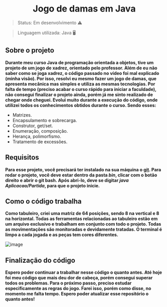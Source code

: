 <h1 align="center">Jogo de damas em Java</h1>

>Status: Em desenvolvimento ⚠️

>Linguagem utilizada: Java 🖥️

## Sobre o projeto
**Durante meu curso Java de programação orientada a objetos, tive um projeto de um jogo de xadrez, orientado pelo professor. Além de eu não saber como se joga xadrez, o código passado no vídeo foi mal explicado (minha visão). Por isso, resolvi eu mesmo fazer um jogo de damas, que apresenta mecânica mas simples e utiliza as mesmas tecnologias. Por falta de tempo (preciso acabar o curso rápido para iniciar a faculdade), não consegui finalizar o projeto ainda, porém já me sinto realizado de chegar onde cheguei. Evolui muito durante a execução do código, onde utilizei todos os conhecimentos obtidos durante o curso. Sendo esses:**
* Matrizes.
* Encapsulamento e sobrecarga.
* Construtor, get/set.
* Enumeração, composição.
* Herança, polimorfismo.
* Tratamento de excessões.


## Requisitos
**Para esse projeto, você precisará ter instalado na sua máquina o [git](https://git-scm.com/downloads). Para rodar o projeto, você deve estar dentro da pasta _bin_, clicar com o botão direito e abrir o git bash. Após abri-lo, deve se digitar _java Aplicacao/Partida_, para que o projeto inicie.** 

## Como o código trabalha
**Como tabuleiro, criei uma matriz de 64 posições, sendo 8 na vertical e 8 na horizontal. Todas as ferramentas relacionadas ao tabuleiro estão em um arquivo exclusivo e trabalham em conjunto com todo o projeto. Todas as movimentações são monitoradas e devidamente tratadas. O terminal é limpo a cada jogada e as peças tem cores diferentes.**


![image](https://user-images.githubusercontent.com/85650237/146271997-72e3f6ac-0bb7-4860-b6fe-6e4c91905eaf.png)

## Finalização do código
**Espero poder continuar a trabalhar nesse código o quanto antes. Até hoje foi meu código que mais deu dor de cabeça, porém consegui superar todos os problemas. Para o próximo passo, preciso estudar especificamente as regras do jogo. Farei isso, porém como disse, no momento me falta tempo. Espero poder atualizar esse repositório o quanto antes!**

